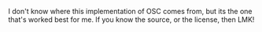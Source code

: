 I don't know where this implementation of OSC comes from, but its the one that's worked best for me.  If you know the source, or the license, then LMK!
